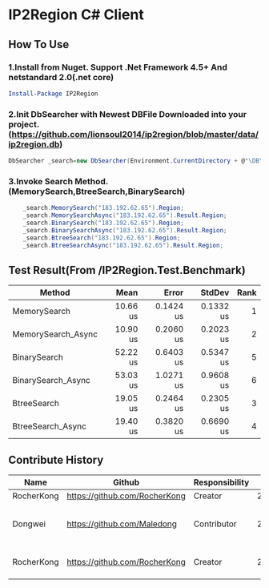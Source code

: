 # IP2Region C# Client

## How To Use
### 1.Install from Nuget. Support .Net Framework 4.5+ And netstandard 2.0(.net core)
```powershell
Install-Package IP2Region
```
### 2.Init DbSearcher with Newest DBFile Downloaded into your project.(https://github.com/lionsoul2014/ip2region/blob/master/data/ip2region.db)
```c#
DbSearcher _search=new DbSearcher(Environment.CurrentDirectory + @"\DB\ip2region.db");
```
### 3.Invoke Search Method.(MemorySearch,BtreeSearch,BinarySearch)
```c#
    _search.MemorySearch("183.192.62.65").Region;
    _search.MemorySearchAsync("183.192.62.65").Result.Region;
    _search.BinarySearch("183.192.62.65").Region;
    _search.BinarySearchAsync("183.192.62.65").Result.Region;
    _search.BtreeSearch("183.192.62.65").Region;
    _search.BtreeSearchAsync("183.192.62.65").Result.Region;
```

## Test Result(From /IP2Region.Test.Benchmark)
 Method |     Mean |     Error |    StdDev | Rank |
------------------- |---------: |----------: |----------: |-----: |
MemorySearch | 10.66 us | 0.1424 us | 0.1332 us |    1 |
MemorySearch_Async | 10.90 us | 0.2060 us | 0.2023 us |    2 |
BinarySearch | 52.22 us | 0.6403 us | 0.5347 us |    5 |
BinarySearch_Async | 53.03 us | 1.0271 us | 0.9608 us |    6 |
BtreeSearch | 19.05 us | 0.2464 us | 0.2305 us |    3 |
BtreeSearch_Async | 19.40 us | 0.3820 us | 0.6690 us |    4 |

## Contribute History
| Name | Github | Responsibility | Date | Remark |
| ------ | ------ | ------ | ------ | ------ |
| RocherKong | https://github.com/RocherKong | Creator | 20180209|
| Dongwei | https://github.com/Maledong | Contributor | 20180708 | 1.Async 2.NetFxBenchmark 3.Rename of some Methods
| RocherKong | https://github.com/RocherKong | Creator | 20180209| 1.CodeStandardized 2.Support Netfx4.5 3.TestStandardized

